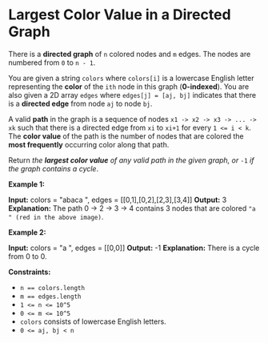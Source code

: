# Largest Color Value in a Directed Graph

There is a **directed graph** of `n` colored nodes and `m` edges. The nodes are numbered from `0` to `n - 1`.

You are given a string `colors` where `colors[i]` is a lowercase English letter representing the **color** of the `ith` node in this graph (**0-indexed**). You are also given a 2D array `edges` where `edges[j] = [aj, bj]` indicates that there is a **directed edge** from node `aj` to node `bj`.

A valid **path** in the graph is a sequence of nodes `x1 -> x2 -> x3 -> ... -> xk` such that there is a directed edge from `xi` to `xi+1` for every `1 <= i < k`. The **color value** of the path is the number of nodes that are colored the **most frequently** occurring color along that path.

Return _the **largest color value** of any valid path in the given graph, or_ `-1` _if the graph contains a cycle_.

**Example 1:**

**Input:** colors =  "abaca ", edges = \[\[0,1\],\[0,2\],\[2,3\],\[3,4\]\]
**Output:** 3
**Explanation:** The path 0 -> 2 -> 3 -> 4 contains 3 nodes that are colored `"a " (red in the above image)`.

**Example 2:**

**Input:** colors =  "a ", edges = \[\[0,0\]\]
**Output:** -1
**Explanation:** There is a cycle from 0 to 0.

**Constraints:**

* `n == colors.length`
* `m == edges.length`
* `1 <= n <= 10^5`
* `0 <= m <= 10^5`
* `colors` consists of lowercase English letters.
* `0 <= aj, bj < n`

